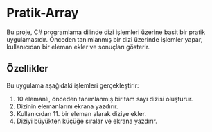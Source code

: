 # Pratik-Array

Bu proje, C# programlama dilinde dizi işlemleri üzerine basit bir pratik uygulamasıdır. Önceden tanımlanmış bir dizi üzerinde işlemler yapar, kullanıcıdan bir eleman ekler ve sonuçları gösterir.

## Özellikler

Bu uygulama aşağıdaki işlemleri gerçekleştirir:

1. 10 elemanlı, önceden tanımlanmış bir tam sayı dizisi oluşturur.
2. Dizinin elemanlarını ekrana yazdırır.
3. Kullanıcıdan 11. bir eleman alarak diziye ekler.
4. Diziyi büyükten küçüğe sıralar ve ekrana yazdırır.
